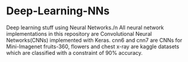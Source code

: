 # Deep-Learning-NNs
Deep learning stuff using Neural Networks./n
All neural network implementations in this repository are Convolutional Neural Networks(CNNs) implemented with Keras.
cnn6 and cnn7 are CNNs for Mini-Imagenet
fruits-360, flowers and chest x-ray are kaggle datasets which are classified with a constraint of 90% accuracy.
